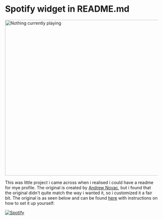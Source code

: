 # Spotify widget in README.md

<img title="Go to my spotify" src="https://spotify-readme-sivertutne.vercel.app/api/spotify" alt="Nothing currently playing" width="512" />

This was little project i came across when i realised i could have a readme for mye profile. The original is created by [Andrew Novac](https://github.com/novatorem), but i found that the original didn't quite match the way i wanted it, so i customized it a fair bit. The original is as seen below and can be found [here](https://github.com/novatorem/novatorem) with instructions on how to set it up yourself:

[![Spotify](https://novatorem.vercel.app/api/spotify)](https://open.spotify.com/user/omnitenebris)


